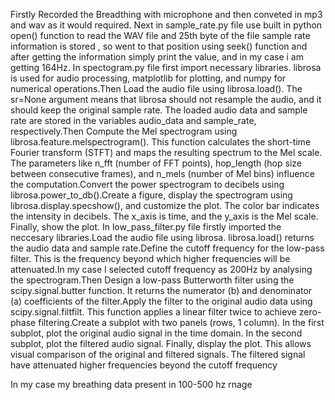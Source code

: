 Firstly Recorded the Breadthing with microphone and then conveted in mp3 and wav as it would required.
Next in sample_rate.py file use built in python open() function to read the WAV file and 25th byte of the file sample rate information is stored , so went to that position using seek() function and after getting the information simply print the value, and in my case i am getting 164Hz.
In spectogram.py file first import necessary libraries. librosa is used for audio processing, matplotlib for plotting, and numpy for numerical operations.Then Load the audio file using librosa.load(). The sr=None argument means that librosa should not resample the audio, and it should keep the original sample rate. The loaded audio data and sample rate are stored in the variables audio_data and sample_rate, respectively.Then Compute the Mel spectrogram using librosa.feature.melspectrogram(). This function calculates the short-time Fourier transform (STFT) and maps the resulting spectrum to the Mel scale. The parameters like n_fft (number of FFT points), hop_length (hop size between consecutive frames), and n_mels (number of Mel bins) influence the computation.Convert the power spectrogram to decibels using librosa.power_to_db().Create a figure, display the spectrogram using librosa.display.specshow(), and customize the plot. The color bar indicates the intensity in decibels. The x_axis is time, and the y_axis is the Mel scale. Finally, show the plot.
In low_pass_filter.py file firstly imported the neccesary libraries.Load the audio file using librosa. librosa.load() returns the audio data and sample rate.Define the cutoff frequency for the low-pass filter. This is the frequency beyond which higher frequencies will be attenuated.In my case I selected cutoff frequency as 200Hz by analysing the spectrogram.Then Design a low-pass Butterworth filter using the scipy.signal.butter function. It returns the numerator (b) and denominator (a) coefficients of the filter.Apply the filter to the original audio data using scipy.signal.filtfilt. This function applies a linear filter twice to achieve zero-phase filtering.Create a subplot with two panels (rows, 1 column). In the first subplot, plot the original audio signal in the time domain. In the second subplot, plot the filtered audio signal. Finally, display the plot. This allows visual comparison of the original and filtered signals. The filtered signal have attenuated higher frequencies beyond the cutoff frequency


In my case my breathing data present in 100-500 hz rnage
